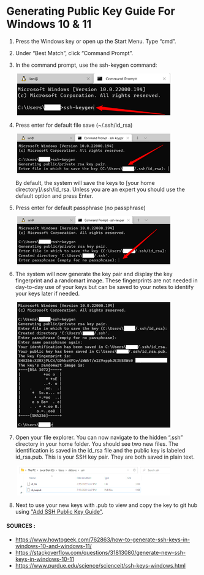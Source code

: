 # Generating Public Key Guide For Windows 10 & 11

1. Press the Windows key or open up the Start Menu. Type “cmd”.
2. Under “Best Match”, click “Command Prompt”.
3. In the command prompt, use the ssh-keygen command:
   
   &nbsp;<img src="https://github.com/hpngithub/GitHubKB/blob/main/SSH%20Public%20Key/Windows/Images/S3.png?raw=true" width="400x"/>

5. Press enter for default file save (~/.ssh/id_rsa)
   
   &nbsp;<img src="https://github.com/hpngithub/GitHubKB/blob/main/SSH%20Public%20Key/Windows/Images/S4.png?raw=true" width="400x"/>
   
   By default, the system will save the keys to [your home directory]/.ssh/id_rsa.  Unless you are an expert you should use the default option and press Enter.

6. Press enter for default passphrase (no passphrase)
   
   &nbsp;<img src="https://github.com/hpngithub/GitHubKB/blob/main/SSH%20Public%20Key/Windows/Images/S5.png?raw=true" width="400x"/>

7. The system will now generate the key pair and display the key fingerprint and a randomart image. These fingerprints are not needed in day-to-day use of your keys but can be saved to your notes to identify your keys later if needed.
   
   &nbsp;<img src="https://github.com/hpngithub/GitHubKB/blob/main/SSH%20Public%20Key/Windows/Images/S6.png?raw=true" width="400x"/>

8. Open your file explorer.  You can now navigate to the hidden “.ssh” directory in your home folder. You should see two new files. The identification is saved in the id_rsa file and the public key is labeled id_rsa.pub. This is your SSH key pair. They are both saved in plain text.
   
   &nbsp;<img src="https://github.com/hpngithub/GitHubKB/blob/main/SSH%20Public%20Key/Windows/Images/S7.png?raw=true" width="400x"/>

9. Next to use your new keys with .pub to view and copy the key to git hub using ["Add SSH Public Key Guide"](https://github.com/hpngithub/GitHubKB/blob/main/Documents/Add%20SSH%20Public%20Key%20Guide.md/ "Visit Add SSH Public Key Guide!").



####  SOURCES :

* https://www.howtogeek.com/762863/how-to-generate-ssh-keys-in-windows-10-and-windows-11/
* https://stackoverflow.com/questions/31813080/generate-new-ssh-keys-in-windows-10-11
* https://www.purdue.edu/science/scienceit/ssh-keys-windows.html 
